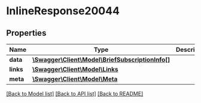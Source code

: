 # InlineResponse20044

## Properties
Name | Type | Description | Notes
------------ | ------------- | ------------- | -------------
**data** | [**\Swagger\Client\Model\BriefSubscriptionInfo[]**](BriefSubscriptionInfo.md) |  | [optional] 
**links** | [**\Swagger\Client\Model\Links**](Links.md) |  | [optional] 
**meta** | [**\Swagger\Client\Model\Meta**](Meta.md) |  | [optional] 

[[Back to Model list]](../../README.md#documentation-for-models) [[Back to API list]](../../README.md#documentation-for-api-endpoints) [[Back to README]](../../README.md)

